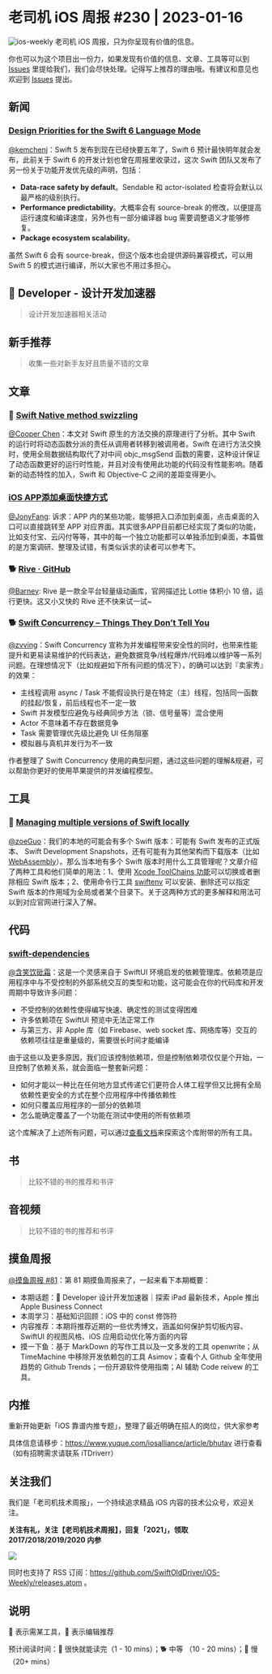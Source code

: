 # 老司机 iOS 周报 #230 | 2023-01-16

![ios-weekly](https://github.com/SwiftOldDriver/iOS-Weekly/blob/master/assets/ios-weekly.png?raw=true)
老司机 iOS 周报，只为你呈现有价值的信息。

你也可以为这个项目出一份力，如果发现有价值的信息、文章、工具等可以到 [Issues](https://github.com/SwiftOldDriver/iOS-Weekly/issues) 里提给我们，我们会尽快处理。记得写上推荐的理由哦。有建议和意见也欢迎到 [Issues](https://github.com/SwiftOldDriver/iOS-Weekly/issues) 提出。

## 新闻

### [Design Priorities for the Swift 6 Language Mode](https://forums.swift.org/t/design-priorities-for-the-swift-6-language-mode/62408)

[@kemchenj](https://kemchenj.github.io)：Swift 5 发布到现在已经快要五年了，Swift 6 预计最快明年就会发布，此前关于 Swift 6 的开发计划也曾在周报里收录过，这次 Swift 团队又发布了另一份关于功能开发优先级的声明，包括：

- **Data-race safety by default**。Sendable 和 actor-isolated 检查将会默认以最严格的级别执行。
- **Performance predictability**。大概率会有 source-break 的修改，以便提高运行速度和编译速度，另外也有一部分编译器 bug 需要调整语义才能够修复。
- **Package ecosystem scalability**。

虽然 Swift 6 会有 source-break，但这个版本也会提供源码兼容模式，可以用 Swift 5 的模式进行编译，所以大家也不用过多担心。

##  Developer - 设计开发加速器

> 设计开发加速器相关活动

## 新手推荐

> 收集一些对新手友好且质量不错的文章

## 文章

### 🐢 [Swift Native method swizzling](https://www.guardsquare.com/blog/swift-native-method-swizzling)

[@Cooper Chen](https://github.com/cjlcooper)：本文对 Swift 原生的方法交换的原理进行了分析。其中 Swift 的运行时将动态函数分派的责任从调用者转移到被调用者。Swift 在进行方法交换时，使用全局数据结构取代了对中间 objc_msgSend 函数的需要，这种设计保证了动态函数更好的运行时性能，并且对没有使用此功能的代码没有性能影响。随着新的动态特性的加入，Swift 和 Objective-C 之间的差距变得更小。

### [iOS APP添加桌面快捷方式](https://mp.weixin.qq.com/s/z_CfthCni7m1mKtM0KzH6g)

[@JonyFang](https://github.com/jonyfang): 诉求：APP 内的某些功能，能够把入口添加到桌面，点击桌面的入口可以直接跳转至 APP 对应界面。其实很多APP目前都已经实现了类似的功能，比如支付宝、云闪付等等，其中的每一个独立功能都可以单独添加到桌面，本篇做的是方案调研、整理及试错，有类似诉求的读者可以参考下。

### 🐕 [Rive · GitHub](https://github.com/rive-app)

[@Barney](https://github.com/BarneyZhaoooo): Rive 是一款全平台轻量级动画库，官网描述比 Lottie 体积小 10 倍，运行更快。这又小又快的 Rive 还不快来试一试~

### 🐕 [Swift Concurrency – Things They Don’t Tell You](https://wojciechkulik.pl/ios/swift-concurrency-things-they-dont-tell-you)

[@zvving](https://github.com/zvving)：Swift Concurrency 宣称为并发编程带来安全性的同时，也带来性能提升和更易读易维护的代码表达，避免数据竞争/线程爆炸/代码难以维护等一系列问题。在理想情况下（比如规避如下所有问题的情况下），的确可以达到『卖家秀』的效果：

- 主线程调用 async / Task 不能假设执行是在特定（主）线程，包括同一函数的挂起/恢复，前后线程也不一定一致
- Swift 并发模型应避免与经典同步方法（锁、信号量等）混合使用
- Actor 不意味着不存在数据竞争
- Task 需要管理优先级比避免 UI 任务阻塞
- 模拟器与真机并发行为不一致

作者整理了 Swift Concurrency 使用的典型问题，通过这些问题的理解&规避，可以帮助你更好的使用苹果提供的并发编程模型。

## 工具

### 🐎 [Managing multiple versions of Swift locally](https://www.polpiella.dev/managing-multiple-swift-versions-locally)

[@zoeGuo](https://github.com/zoeGuo)：我们的本地的可能会有多个 Swift 版本：可能有 Swift 发布的正式版本、 Swift Development Snapshots，还有可能有为其他架构而下载版本（比如 [WebAssembly](https://github.com/swiftwasm/swift/releases/tag/swift-wasm-5.7.1-RELEASE)）。那么当本地有多个 Swift 版本时用什么工具管理呢？文章介绍了两种工具和他们简单的用法：1、使用 [Xcode ToolChains 功能](https://www.swift.org/download/#snapshots)可以切换或者删除相应 Swift 版本；2、使用命令行工具 [swiftenv](https://github.com/kylef/swiftenv) 可以安装、删除还可以指定 Swift 版本的作用域为全局或者某个目录下。关于这两种方式的更多解释和用法可以到对应官网进行深入了解。

## 代码

### [swift-dependencies](https://github.com/pointfreeco/swift-dependencies)

[@含笑饮砒霜](https://weibo.com/chinafishnews/)：这是一个灵感来自于 SwiftUI 环境启发的依赖管理库。依赖项是应用程序中与不受控制的外部系统交互的类型和功能，这可能会在你的代码库和开发周期中导致许多问题：
- 不受控制的依赖性使得编写快速、确定性的测试变得困难
- 许多依赖项在 SwiftUI 预览中无法正常工作
- 与第三方、非 Apple 库（如 Firebase、web socket 库、网络库等）交互的依赖项往往是重量级的，需要很长时间才能编译

由于这些以及更多原因，我们应该控制依赖项，但是控制依赖项仅仅是个开始，一旦控制了依赖关系，就会面临一整套新问题：
- 如何才能以一种比在任何地方显式传递它们更符合人体工程学但又比拥有全局依赖性更安全的方式在整个应用程序中传播依赖性
- 如何只覆盖应用程序的一部分的依赖项
- 怎么能确定覆盖了一个功能在测试中使用的所有依赖项

这个库解决了上述所有问题，可以通过[查看文档](https://pointfreeco.github.io/swift-dependencies/main/documentation/dependencies/)来探索这个库附带的所有工具。

## 书

> 比较不错的书的推荐和书评

## 音视频

> 比较不错的书的推荐和书评

## 摸鱼周报

[@摸鱼周报 #81](https://mp.weixin.qq.com/s/Ek6W0MTBDP6PN1uxWQ5M_A)：第 81 期摸鱼周报来了，一起来看下本期概要：

* 本期话题： Developer 设计开发加速器｜探索 iPad 最新技术，Apple 推出 Apple Business Connect
* 本周学习：基础知识回顾：iOS 中的 const 修饰符
* 内容推荐：本期将推荐近期的一些优秀博文，涵盖如何保护剪切板内容、SwiftUI 的视图风格、iOS 应用启动优化等方面的内容
* 摸一下鱼：基于 MarkDown 的写作工具以及一文多发的工具 openwrite；从 TimeMachine 中移除开发依赖包的工具 Asimov；查看个人 Github 全年使用趋势的 Github Trends；一份开源软件使用指南；AI 辅助 Code reivew 的工具。

## 内推

重新开始更新「iOS 靠谱内推专题」，整理了最近明确在招人的岗位，供大家参考

具体信息请移步：https://www.yuque.com/iosalliance/article/bhutav 进行查看（如有招聘需求请联系 iTDriverr）

## 关注我们

我们是「老司机技术周报」，一个持续追求精品 iOS 内容的技术公众号，欢迎关注。

**关注有礼，关注【老司机技术周报】，回复「2021」，领取 2017/2018/2019/2020 内参**

![](https://github.com/SwiftOldDriver/iOS-Weekly/blob/master/assets/qrcode_for_wechat.jpg?raw=true)

同时也支持了 RSS 订阅：https://github.com/SwiftOldDriver/iOS-Weekly/releases.atom 。

## 说明

🚧 表示需某工具，🌟 表示编辑推荐

预计阅读时间：🐎 很快就能读完（1 - 10 mins）；🐕 中等 （10 - 20 mins）；🐢 慢（20+ mins）
